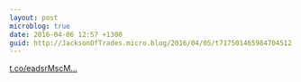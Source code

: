```yaml
---
layout: post
microblog: true
date: 2016-04-06 12:57 +1300
guid: http://JacksonOfTrades.micro.blog/2016/04/05/t717501465984704512.html
---
```

[t.co/eadsrMscM...](https://t.co/eadsrMscMP)
